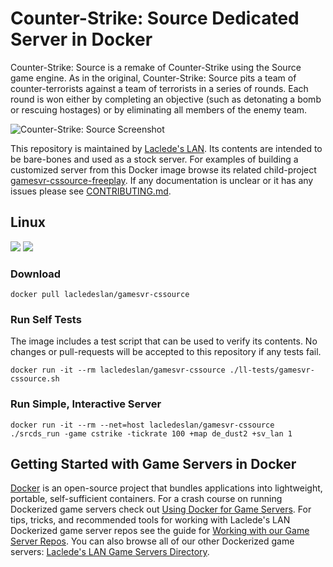 # Counter-Strike: Source Dedicated Server in Docker

Counter-Strike: Source is a remake of Counter-Strike using the Source game engine. As in the original, Counter-Strike: Source pits a team of counter-terrorists against a team of terrorists in a series of rounds. Each round is won either by completing an objective (such as detonating a bomb or rescuing hostages) or by eliminating all members of the enemy team.

![Counter-Strike: Source Screenshot](https://raw.githubusercontent.com/LacledesLAN/gamesvr-cssource/master/.misc/screenshot1.jpg "Counter-Strike: Source Screenshot")

This repository is maintained by [Laclede's LAN](https://lacledeslan.com). Its contents are intended to be bare-bones and used as a stock server. For examples of building a customized server from this Docker image browse its related child-project [gamesvr-cssource-freeplay](https://github.com/LacledesLAN/gamesvr-cssource-freeplay). If any documentation is unclear or it has any issues please see [CONTRIBUTING.md](./CONTRIBUTING.md).

## Linux
[![](https://images.microbadger.com/badges/version/lacledeslan/gamesvr-cssource.svg)](https://microbadger.com/images/lacledeslan/gamesvr-cssource "Get your own version badge on microbadger.com")
[![](https://images.microbadger.com/badges/image/lacledeslan/gamesvr-cssource.svg)](https://microbadger.com/images/lacledeslan/gamesvr-cssource "Get your own image badge on microbadger.com")

### Download
```
docker pull lacledeslan/gamesvr-cssource
```

### Run Self Tests

The image includes a test script that can be used to verify its contents. No changes or pull-requests will be accepted to this repository if any tests fail.

```
docker run -it --rm lacledeslan/gamesvr-cssource ./ll-tests/gamesvr-cssource.sh
```

### Run Simple, Interactive Server
```
docker run -it --rm --net=host lacledeslan/gamesvr-cssource ./srcds_run -game cstrike -tickrate 100 +map de_dust2 +sv_lan 1
```

## Getting Started with Game Servers in Docker

[Docker](https://docs.docker.com/) is an open-source project that bundles applications into lightweight, portable, self-sufficient containers. For a crash course on running Dockerized game servers check out [Using Docker for Game Servers](https://github.com/LacledesLAN/README.1ST/blob/master/GameServers/DockerAndGameServers.md). For tips, tricks, and recommended tools for working with Laclede's LAN Dockerized game server repos see the guide for [Working with our Game Server Repos](https://github.com/LacledesLAN/README.1ST/blob/master/GameServers/WorkingWithOurRepos.md). You can also browse all of our other Dockerized game servers: [Laclede's LAN Game Servers Directory](https://github.com/LacledesLAN/README.1ST/tree/master/GameServers).
